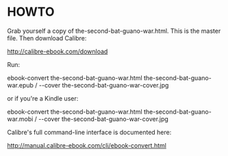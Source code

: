 HOWTO
=====

Grab yourself a copy of the-second-bat-guano-war.html. This is the master file. Then download Calibre:

  http://calibre-ebook.com/download
  
Run:

  ebook-convert the-second-bat-guano-war.html the-second-bat-guano-war.epub /
  --cover the-second-bat-guano-war-cover.jpg
  
or if you're a Kindle user:

  ebook-convert the-second-bat-guano-war.html the-second-bat-guano-war.mobi /
  --cover the-second-bat-guano-war-cover.jpg

Calibre's full command-line interface is documented here:

  http://manual.calibre-ebook.com/cli/ebook-convert.html

